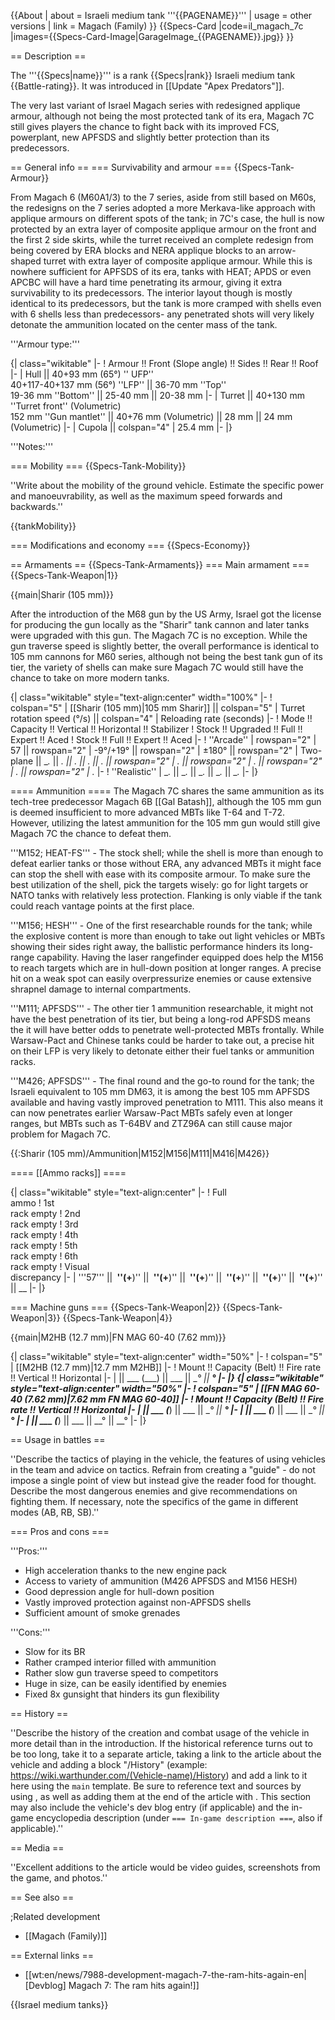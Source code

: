 {{About
| about = Israeli medium tank '''{{PAGENAME}}'''
| usage = other versions
| link = Magach (Family)
}}
{{Specs-Card
|code=il_magach_7c
|images={{Specs-Card-Image|GarageImage_{{PAGENAME}}.jpg}}
}}

== Description ==
<!-- ''In the description, the first part should be about the history of the creation and combat usage of the vehicle, as well as its key features. In the second part, tell the reader about the ground vehicle in the game. Insert a screenshot of the vehicle, so that if the novice player does not remember the vehicle by name, he will immediately understand what kind of vehicle the article is talking about.'' -->
The '''{{Specs|name}}''' is a rank {{Specs|rank}} Israeli medium tank {{Battle-rating}}. It was introduced in [[Update "Apex Predators"]].

The very last variant of Israel Magach series with redesigned applique armour, although not being the most protected tank of its era, Magach 7C still gives players the chance to fight back with its improved FCS, powerplant, new APFSDS and slightly better protection than its predecessors.

== General info ==
=== Survivability and armour ===
{{Specs-Tank-Armour}}
<!-- ''Describe armour protection. Note the most well protected and key weak areas. Appreciate the layout of modules as well as the number and location of crew members. Is the level of armour protection sufficient, is the placement of modules helpful for survival in combat? If necessary use a visual template to indicate the most secure and weak zones of the armour.'' -->
From Magach 6 (M60A1/3)  to the 7 series, aside from still based on M60s, the redesigns on the 7 series adopted a more Merkava-like approach with applique armours on different spots of the tank; in 7C's case, the hull is now protected by an extra layer of composite applique armour on the front and the first 2 side skirts, while the turret received an complete redesign from being covered by ERA blocks and NERA applique blocks to an arrow-shaped turret with extra layer of composite applique armour. While this is nowhere sufficient for APFSDS of its era, tanks with HEAT; APDS or even APCBC will have a hard time penetrating its  armour, giving it extra survivability to its predecessors. The interior layout though is mostly identical to its predecessors, but the tank is more cramped with shells even with 6 shells less than predecessors- any penetrated shots will very likely detonate the ammunition located on the center mass of the tank.

'''Armour type:''' <!-- The types of armour present on the vehicle and their general locations -->
<!-- Example: * Rolled homogeneous armour (Front, Side, Rear, Hull roof)
* Cast homogeneous armour (Turret, Transmission area) -->

{| class="wikitable"
|-
! Armour !! Front (Slope angle) !! Sides !! Rear !! Roof
|-
| Hull || 40+93 mm (65°) '' UFP'' <br> 40+117-40+137 mm (56°) ''LFP'' || 36-70 mm ''Top'' <br> 19-36 mm ''Bottom'' || 25-40 mm || 20-38 mm
|-
| Turret || 40+130 mm ''Turret front'' (Volumetric) <br> 152 mm ''Gun mantlet'' || 40+76 mm (Volumetric) || 28 mm || 24 mm (Volumetric)
|-
| Cupola || colspan="4" | 25.4 mm
|-
|}

'''Notes:''' <!-- Any additional notes which the user needs to be aware of -->
<!-- Example: * Suspension wheels are 20 mm thick, tracks are 30 mm thick, and torsion bars are 60 mm thick. -->

=== Mobility ===
{{Specs-Tank-Mobility}}
<!-- ''Write about the mobility of the ground vehicle. Estimate the specific power and manoeuvrability, as well as the maximum speed forwards and backwards.'' -->
''Write about the mobility of the ground vehicle. Estimate the specific power and manoeuvrability, as well as the maximum speed forwards and backwards.''

{{tankMobility}}

=== Modifications and economy ===
{{Specs-Economy}}

== Armaments ==
{{Specs-Tank-Armaments}}
=== Main armament ===
{{Specs-Tank-Weapon|1}}
<!-- ''Give the reader information about the characteristics of the main gun. Assess its effectiveness in a battle based on the reloading speed, ballistics and the power of shells. Do not forget about the flexibility of the fire, that is how quickly the cannon can be aimed at the target, open fire on it and aim at another enemy. Add a link to the main article on the gun: <code><nowiki>{{main|Name of the weapon}}</nowiki></code>. Describe in general terms the ammunition available for the main gun. Give advice on how to use them and how to fill the ammunition storage.'' -->
{{main|Sharir (105 mm)}}

After the introduction of the M68 gun by the US Army, Israel got the license for producing the gun locally as the "Sharir" tank cannon and later tanks were upgraded with this gun. The Magach 7C is no exception. While the gun traverse speed is slightly better, the overall performance is identical to 105 mm cannons for M60 series, although not being the best tank gun of its tier, the variety of shells can make sure Magach 7C would still have the chance to take on more modern tanks.

{| class="wikitable" style="text-align:center" width="100%"
|-
! colspan="5" | [[Sharir (105 mm)|105 mm Sharir]] || colspan="5" | Turret rotation speed (°/s) || colspan="4" | Reloading rate (seconds)
|-
! Mode !! Capacity !! Vertical !! Horizontal !! Stabilizer
! Stock !! Upgraded !! Full !! Expert !! Aced
! Stock !! Full !! Expert !! Aced
|-
! ''Arcade''
| rowspan="2" | 57 || rowspan="2" | -9°/+19° || rowspan="2" | ±180° || rowspan="2" | Two-plane || __._ || __._ || __._ || __._ || __._ || rowspan="2" | _.__ || rowspan="2" | _.__ || rowspan="2" | _.__ || rowspan="2" | _.__
|-
! ''Realistic''
| __._ || __._ || __._ || __._ || __._
|-
|}

==== Ammunition ====
The Magach 7C shares the same ammunition as its tech-tree predecessor Magach 6B [[Gal Batash]], although the 105 mm gun is deemed insufficient to more advanced MBTs like T-64 and T-72. However, utilizing the latest ammunition for the 105 mm gun would still give Magach 7C the chance to defeat them.

'''M152; HEAT-FS''' - The stock shell; while the shell is more than enough to defeat earlier tanks or those without ERA, any advanced MBTs it might face can stop the shell with ease with its composite armour. To make sure the best utilization of the shell, pick the targets wisely: go for light targets or NATO tanks with relatively less protection. Flanking is only viable if the tank could reach vantage points at the first place.

'''M156; HESH''' - One of the first researchable rounds for the tank; while the explosive content is more than enough to take out light vehicles or MBTs showing their sides right away, the ballistic performance hinders its long-range capability. Having the laser rangefinder equipped does help the M156 to reach targets which are in hull-down position at longer ranges. A precise hit on a weak spot can easily overpressurize enemies or cause extensive shrapnel damage to internal compartments.

'''M111; APFSDS''' - The other tier 1 ammunition researchable, it might not have the best penetration of its tier, but being a long-rod APFSDS means the it will have better odds to penetrate well-protected MBTs frontally. While Warsaw-Pact and Chinese tanks could be harder to take out, a precise hit on their LFP is very likely to detonate either their fuel tanks or ammunition racks.

'''M426; APFSDS''' - The final round and the go-to round for the tank; the Israeli equivalent to 105 mm DM63, it is among the best 105 mm APFSDS available and having vastly improved penetration to M111. This also means it can now penetrates earlier Warsaw-Pact MBTs safely even at longer ranges, but MBTs such as T-64BV and ZTZ96A can still cause major problem for Magach 7C.

{{:Sharir (105 mm)/Ammunition|M152|M156|M111|M416|M426}}

==== [[Ammo racks]] ====
<!-- [[File:Ammoracks_{{PAGENAME}}.png|right|thumb|x250px|[[Ammo racks]] of the {{PAGENAME}}]] -->
<!-- '''Last updated:''' -->
{| class="wikitable" style="text-align:center"
|-
! Full<br>ammo
! 1st<br>rack empty
! 2nd<br>rack empty
! 3rd<br>rack empty
! 4th<br>rack empty
! 5th<br>rack empty
! 6th<br>rack empty
! Visual<br>discrepancy
|-
| '''57''' || __&nbsp;''(+__)'' || __&nbsp;''(+__)'' || __&nbsp;''(+__)'' || __&nbsp;''(+__)'' || __&nbsp;''(+__)'' || __&nbsp;''(+__)'' || __
|-
|}

=== Machine guns ===
{{Specs-Tank-Weapon|2}}
{{Specs-Tank-Weapon|3}}
{{Specs-Tank-Weapon|4}}
<!-- ''Offensive and anti-aircraft machine guns not only allow you to fight some aircraft but also are effective against lightly armoured vehicles. Evaluate machine guns and give recommendations on its use.'' -->
{{main|M2HB (12.7 mm)|FN MAG 60-40 (7.62 mm)}}

{| class="wikitable" style="text-align:center" width="50%"
|-
! colspan="5" | [[M2HB (12.7 mm)|12.7 mm M2HB]]
|-
! Mount !! Capacity (Belt) !! Fire rate !! Vertical !! Horizontal
|-
| || ___ (___) || ___ || __° || __°
|-
|}
{| class="wikitable" style="text-align:center" width="50%"
|-
! colspan="5" | [[FN MAG 60-40 (7.62 mm)|7.62 mm FN MAG 60-40]]
|-
! Mount !! Capacity (Belt) !! Fire rate !! Vertical !! Horizontal
|-
| || ___ (___) || ___ || __° || __°
|-
| || ___ (___) || ___ || __° || __°
|-
| || ___ (___) || ___ || __° || __°
|-
|}

== Usage in battles ==
<!-- ''Describe the tactics of playing in the vehicle, the features of using vehicles in the team and advice on tactics. Refrain from creating a "guide" - do not impose a single point of view but instead give the reader food for thought. Describe the most dangerous enemies and give recommendations on fighting them. If necessary, note the specifics of the game in different modes (AB, RB, SB).'' -->
''Describe the tactics of playing in the vehicle, the features of using vehicles in the team and advice on tactics. Refrain from creating a "guide" - do not impose a single point of view but instead give the reader food for thought. Describe the most dangerous enemies and give recommendations on fighting them. If necessary, note the specifics of the game in different modes (AB, RB, SB).''

=== Pros and cons ===
<!-- ''Summarise and briefly evaluate the vehicle in terms of its characteristics and combat effectiveness. Mark its pros and cons in a bulleted list. Try not to use more than 6 points for each of the characteristics. Avoid using categorical definitions such as "bad", "good" and the like - use substitutions with softer forms such as "inadequate" and "effective".'' -->

'''Pros:'''

* High acceleration thanks to the new engine pack
* Access to variety of ammunition (M426 APFSDS and M156 HESH)
* Good depression angle for hull-down position
* Vastly improved protection against non-APFSDS shells
* Sufficient amount of smoke grenades

'''Cons:'''

* Slow for its BR
* Rather cramped interior filled with ammunition
* Rather slow gun traverse speed to competitors
* Huge in size, can be easily identified by enemies
* Fixed 8x gunsight that hinders its gun flexibility

== History ==
<!-- ''Describe the history of the creation and combat usage of the vehicle in more detail than in the introduction. If the historical reference turns out to be too long, take it to a separate article, taking a link to the article about the vehicle and adding a block "/History" (example: <nowiki>https://wiki.warthunder.com/(Vehicle-name)/History</nowiki>) and add a link to it here using the <code>main</code> template. Be sure to reference text and sources by using <code><nowiki><ref></ref></nowiki></code>, as well as adding them at the end of the article with <code><nowiki><references /></nowiki></code>. This section may also include the vehicle's dev blog entry (if applicable) and the in-game encyclopedia description (under <code><nowiki>=== In-game description ===</nowiki></code>, also if applicable).'' -->
''Describe the history of the creation and combat usage of the vehicle in more detail than in the introduction. If the historical reference turns out to be too long, take it to a separate article, taking a link to the article about the vehicle and adding a block "/History" (example: <nowiki>https://wiki.warthunder.com/(Vehicle-name)/History</nowiki>) and add a link to it here using the <code>main</code> template. Be sure to reference text and sources by using <code><nowiki><ref></ref></nowiki></code>, as well as adding them at the end of the article with <code><nowiki><references /></nowiki></code>. This section may also include the vehicle's dev blog entry (if applicable) and the in-game encyclopedia description (under <code><nowiki>=== In-game description ===</nowiki></code>, also if applicable).''

== Media ==
<!-- ''Excellent additions to the article would be video guides, screenshots from the game, and photos.'' -->
''Excellent additions to the article would be video guides, screenshots from the game, and photos.''

== See also ==
<!-- ''Links to the articles on the War Thunder Wiki that you think will be useful for the reader, for example:''
* ''reference to the series of the vehicles;''
* ''links to approximate analogues of other nations and research trees.'' -->

;Related development

* [[Magach (Family)]]

== External links ==
<!-- ''Paste links to sources and external resources, such as:''
* ''topic on the official game forum;''
* ''other literature.'' -->

* [[wt:en/news/7988-development-magach-7-the-ram-hits-again-en|[Devblog] Magach 7: The ram hits again!]]

{{Israel medium tanks}}